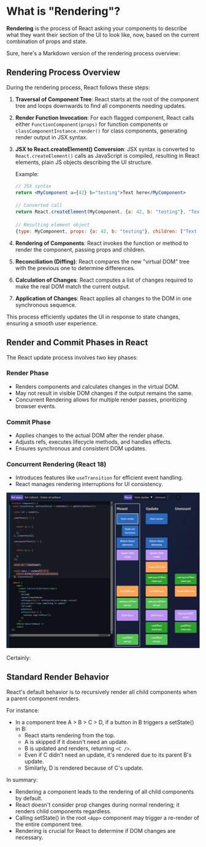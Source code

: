# What is "Rendering"?

**Rendering** is the process of React asking your components to describe what they want their section of the UI to look like, now, based on the current combination of props and state.

Sure, here's a Markdown version of the rendering process overview:

## Rendering Process Overview

During the rendering process, React follows these steps:

1. **Traversal of Component Tree**: React starts at the root of the component tree and loops downwards to find all components needing updates.

2. **Render Function Invocation**: For each flagged component, React calls either `FunctionComponent(props)` for function components or `classComponentInstance.render()` for class components, generating render output in JSX syntax.

3. **JSX to React.createElement() Conversion**: JSX syntax is converted to `React.createElement()` calls as JavaScript is compiled, resulting in React elements, plain JS objects describing the UI structure.

   Example:

   ```jsx
   // JSX syntax
   return <MyComponent a={42} b="testing">Text here</MyComponent>

   // Converted call
   return React.createElement(MyComponent, {a: 42, b: "testing"}, "Text Here")

   // Resulting element object
   {type: MyComponent, props: {a: 42, b: "testing"}, children: ["Text Here"]}
   ```

4. **Rendering of Components**: React invokes the function or method to render the component, passing props and children.

5. **Reconciliation (Diffing)**: React compares the new "virtual DOM" tree with the previous one to determine differences.

6. **Calculation of Changes**: React computes a list of changes required to make the real DOM match the current output.

7. **Application of Changes**: React applies all changes to the DOM in one synchronous sequence.

This process efficiently updates the UI in response to state changes, ensuring a smooth user experience.

## Render and Commit Phases in React

The React update process involves two key phases:

### Render Phase

- Renders components and calculates changes in the virtual DOM.
- May not result in visible DOM changes if the output remains the same.
- Concurrent Rendering allows for multiple render passes, prioritizing browser events.

### Commit Phase

- Applies changes to the actual DOM after the render phase.
- Adjusts refs, executes lifecycle methods, and handles effects.
- Ensures synchronous and consistent DOM updates.

### Concurrent Rendering (React 18)

- Introduces features like `useTransition` for efficient event handling.
- React manages rendering interruptions for UI consistency.

![render](../../img/rendering.png)

Certainly:

## Standard Render Behavior

React's default behavior is to recursively render all child components when a parent component renders.

For instance:

- In a component tree A > B > C > D, if a button in B triggers a setState() in B:
  - React starts rendering from the top.
  - A is skipped if it doesn't need an update.
  - B is updated and renders, returning `<C />`.
  - Even if C didn't need an update, it's rendered due to its parent B's update.
  - Similarly, D is rendered because of C's update.

In summary:

- Rendering a component leads to the rendering of all child components by default.
- React doesn't consider prop changes during normal rendering; it renders child components regardless.
- Calling setState() in the root `<App>` component may trigger a re-render of the entire component tree.
- Rendering is crucial for React to determine if DOM changes are necessary.
